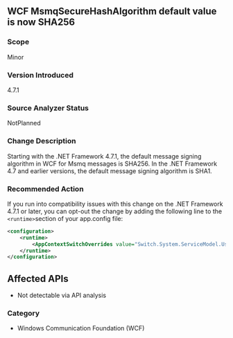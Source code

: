 ## WCF MsmqSecureHashAlgorithm default value is now SHA256

### Scope
Minor
### Version Introduced
4.7.1
### Source Analyzer Status
NotPlanned
### Change Description
Starting with the .NET Framework 4.7.1, the default message signing algorithm in WCF for Msmq messages is SHA256. In the .NET Framework 4.7 and earlier versions, the default message signing algorithm is SHA1.

### Recommended Action
If you run into compatibility issues with this change on the .NET Framework 4.7.1 or later, you can opt-out the change by adding the following line to the `<runtime>`section of your app.config file:


```xml
<configuration>
    <runtime>
	    <AppContextSwitchOverrides value="Switch.System.ServiceModel.UseSha1InMsmqEncryptionAlgorithm=true" />
	</runtime>
</configuration>
```

## Affected APIs
* Not detectable via API analysis

### Category
* Windows Communication Foundation (WCF)

<!--
    ### Original Bug
    [395687] (https://devdiv.visualstudio.com/web/wi.aspx?pcguid=011b8bdf-6d56-4f87-be0d-0092136884d9&id=395687)
-->
